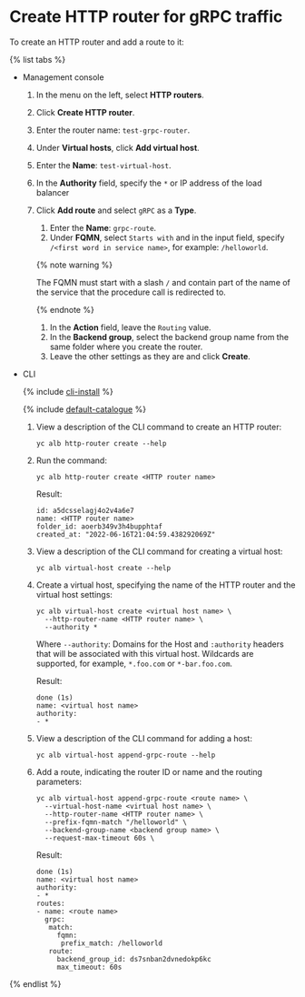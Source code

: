 # Create HTTP router for gRPC traffic 

To create an HTTP router and add a route to it:

{% list tabs %}

- Management console

   1. In the menu on the left, select **HTTP routers**.
   1. Click **Create HTTP router**.
   1. Enter the router name: `test-grpc-router`.
   1. Under **Virtual hosts**, click **Add virtual host**.
   1. Enter the **Name**: `test-virtual-host`.
   1. In the **Authority** field, specify the `*` or IP address of the load balancer
   1. Click **Add route** and select `gRPC` as a **Type**.
      1. Enter the **Name**: `grpc-route`.
      1. Under **FQMN**, select `Starts with` and in the input field, specify `/<first word in service name>`, for example: `/helloworld`.

      {% note warning %}

      The FQMN must start with a slash `/` and contain part of the name of the service that the procedure call is redirected to.

      {% endnote %}

      1. In the **Action** field, leave the `Routing` value.
      1. In the **Backend group**, select the backend group name from the same folder where you create the router.
      1. Leave the other settings as they are and click **Create**.


- CLI

   {% include [cli-install](../../_includes/cli-install.md) %}

   {% include [default-catalogue](../../_includes/default-catalogue.md) %}

   1. View a description of the CLI command to create an HTTP router:
      ```
      yc alb http-router create --help
      ```

   1. Run the command:
      ```
      yc alb http-router create <HTTP router name>
      ```

      Result:
      ```
      id: a5dcsselagj4o2v4a6e7
      name: <HTTP router name>
      folder_id: aoerb349v3h4bupphtaf
      created_at: "2022-06-16T21:04:59.438292069Z"
      ```

   1. View a description of the CLI command for creating a virtual host:
      ```
      yc alb virtual-host create --help
      ```

   1. Create a virtual host, specifying the name of the HTTP router and the virtual host settings:
      ```
      yc alb virtual-host create <virtual host name> \
        --http-router-name <HTTP router name> \
        --authority *
      ```

      Where `--authority`: Domains for the Host and `:authority` headers that will be associated with this virtual host. Wildcards are supported, for example, `*.foo.com` or `*-bar.foo.com`.

      Result:
      ```
      done (1s)
      name: <virtual host name>
      authority:
      - *
      ```

   1. View a description of the CLI command for adding a host:
      ```
      yc alb virtual-host append-grpc-route --help
      ```

   1. Add a route, indicating the router ID or name and the routing parameters:
      ```
      yc alb virtual-host append-grpc-route <route name> \
        --virtual-host-name <virtual host name> \
        --http-router-name <HTTP router name> \
        --prefix-fqmn-match "/helloworld" \
        --backend-group-name <backend group name> \
        --request-max-timeout 60s \
      ```

      Result:
      ```
      done (1s)
      name: <virtual host name>
      authority:
      - *
      routes:
      - name: <route name>
        grpc:
         match:
           fqmn:
            prefix_match: /helloworld
         route:
           backend_group_id: ds7snban2dvnedokp6kc
           max_timeout: 60s

      ```

{% endlist %}
